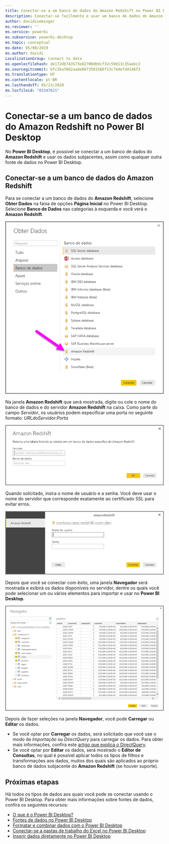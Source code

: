 ```yaml
---
title: Conectar-se a um banco de dados do Amazon Redshift no Power BI Desktop
description: Conectar-se facilmente e usar um banco de dados do Amazon Redshift no Power BI Desktop
author: davidiseminger
ms.reviewer: ''
ms.service: powerbi
ms.subservice: powerbi-desktop
ms.topic: conceptual
ms.date: 05/08/2019
ms.author: davidi
LocalizationGroup: Connect to data
ms.openlocfilehash: de172db743573e82700db9cf32c59d13c35aebc2
ms.sourcegitcommit: bfc2baf862aade6873501566f13c744efdd146f3
ms.translationtype: HT
ms.contentlocale: pt-BR
ms.lasthandoff: 05/13/2020
ms.locfileid: "83347621"
---
```

# <a name="connect-to-an-amazon-redshift-database-in-power-bi-desktop"></a>Conectar-se a um banco de dados do Amazon Redshift no Power BI Desktop
No **Power BI Desktop**, é possível se conectar a um banco de dados do **Amazon Redshift** e usar os dados subjacentes, assim como qualquer outra fonte de dados no Power BI Desktop.

## <a name="connect-to-an-amazon-redshift-database"></a>Conectar-se a um banco de dados do Amazon Redshift
Para se conectar a um banco de dados do **Amazon Redshift**, selecione **Obter Dados** na faixa de opções **Página Inicial** no Power BI Desktop. Selecione **Banco de Dados** nas categorias à esquerda e você verá o **Amazon Redshift**.

![](media/desktop-connect-redshift/connect_redshift_3.png)

Na janela **Amazon Redshift** que será mostrada, digite ou cole o nome do banco de dados e do servidor **Amazon Redshift** na caixa. Como parte do campo *Servidor*, os usuários podem especificar uma porta no seguinte formato: *URLdoServidor:Porta*

![](media/desktop-connect-redshift/connect_redshift_4.png)

Quando solicitado, insira o nome de usuário e a senha. Você deve usar o nome do servidor que corresponde exatamente ao certificado SSL para evitar erros. 

![](media/desktop-connect-redshift/connect_redshift_5.png)

Depois que você se conectar com êxito, uma janela **Navegador** será mostrada e exibirá os dados disponíveis no servidor, dentre os quais você pode selecionar um ou vários elementos para importar e usar no **Power BI Desktop**.

![](media/desktop-connect-redshift/connect_redshift_6.png)

Depois de fazer seleções na janela **Navegador**, você pode **Carregar** ou **Editar** os dados.

* Se você optar por **Carregar** os dados, será solicitado que você use o modo de *Importação* ou *DirectQuery* para carregar os dados. Para obter mais informações, confira este [artigo que explica o DirectQuery](desktop-use-directquery.md).
* Se você optar por **Editar** os dados, será mostrado o **Editor de Consultas**, no qual é possível aplicar todos os tipos de filtros e transformações aos dados, muitos dos quais são aplicados ao próprio banco de dados subjacente do **Amazon Redshift** (se houver suporte).

## <a name="next-steps"></a>Próximas etapas
Há todos os tipos de dados aos quais você pode se conectar usando o Power BI Desktop. Para obter mais informações sobre fontes de dados, confira os seguintes recursos:

* [O que é o Power BI Desktop?](../fundamentals/desktop-what-is-desktop.md)
* [Fontes de dados no Power BI Desktop](desktop-data-sources.md)
* [Formatar e combinar dados com o Power BI Desktop](desktop-shape-and-combine-data.md)
* [Conectar-se a pastas de trabalho do Excel no Power BI Desktop](desktop-connect-excel.md)   
* [Inserir dados diretamente no Power BI Desktop](desktop-enter-data-directly-into-desktop.md)   

